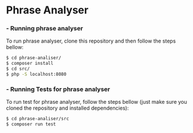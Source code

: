 # Phrase Analyser

### - Running phrase analyser
To run phrase analyser, clone this repository and then follow the steps bellow:
```sh
$ cd phrase-analiser/
$ composer install
$ cd src/
$ php -S localhost:8080
```

### - Running Tests for phrase analyser
To run test for phrase analyser, follow the steps bellow (just make sure you cloned the repository and installed dependencies):
```sh
$ cd phrase-analiser/src
$ composer run test
```
